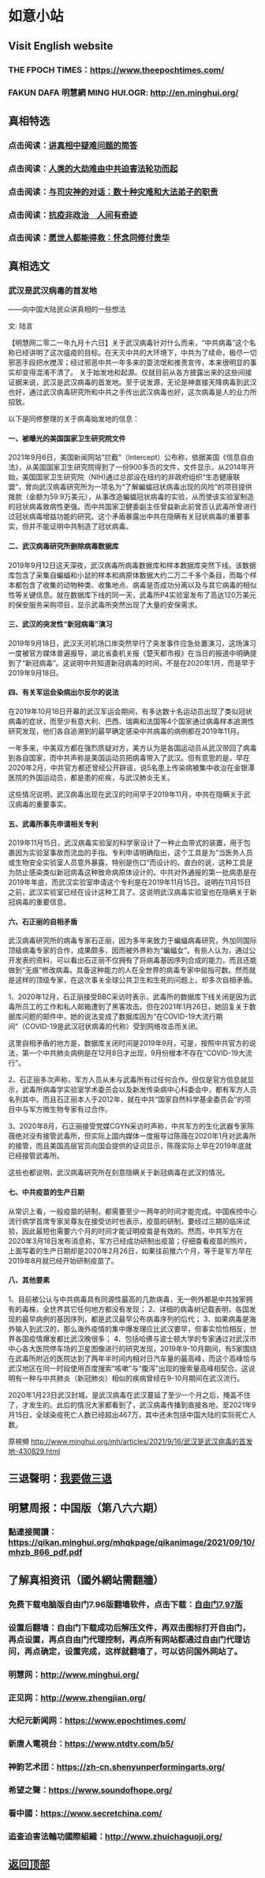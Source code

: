 # 如意小站

## Visit English website

### THE FPOCH TIMES：https://www.theepochtimes.com/

### FAKUN DAFA 明慧網 MING HUI.OGR: http://en.minghui.org/

## 真相特选

### 点击阅读：[讲真相中疑难问题的简答](https://github.com/pinhe91/jcxw3/tree/main)

### 点击阅读：[人类的大劫难由中共迫害法轮功而起](https://github.com/pinhe91/jcxw4/tree/main) 

### 点击阅读：[与司灾神的对话：数十种灾难和大法弟子的职责](https://github.com/pinhe91/jcxw1/tree/main) 

### 点击阅读：[抗疫非政治　人间有奇迹](https://github.com/pinhe91/jcxw2/tree/main) 

### 点击阅读：[愿世人都能得救：怀念同修付贵华](https://github.com/pinhe91/jcxw5/tree/main)

## 真相选文

### 武汉是武汉病毒的首发地

——向中国大陆民众讲真相的一些想法

文: 陆言 

【明慧网二零二一年九月十六日】关于武汉病毒针对什么而来，“中共病毒”这个名称已经讲明了这次瘟疫的目标。在天灭中共的大环境下，中共为了续命，极尽一切邪恶手段把水搅浑；经过邪恶中共一年多来的耍流氓和推责宣传，本来很明显的事实却变得混淆不清了。
关于始发地和起源。仅就目前从各方披露出来的这些间接证据来说，武汉是武汉病毒的首发地。至于说发源，无论是神直接天降病毒到武汉也好，通过武汉病毒研究所和中共之手传出武汉病毒也好，这次病毒是人的业力所招致。

以下是同修整理的关于病毒始发地的信息：

#### 一、被曝光的美国国家卫生研究院文件

2021年9月6日，美国新闻网站“拦截”（Intercept）公布称，依据美国《信息自由法》，从美国国家卫生研究院得到了一份900多页的文件，文件显示，从2014年开始，美国国家卫生研究院（NIH)通过总部设在纽约的非政府组织“生态健康联盟”，曾向武汉病毒研究所为一项名为“了解蝙蝠冠状病毒出现的风险”的项目提供拨款（金额为59.9万美元），从事改造蝙蝠冠状病毒的实验，从而使该实验室制造的冠状病毒致病性更强。而中共国家卫健委副主任曾益新此前曾否认武毒所曾进行过冠状病毒增益功能的研究。这个矛盾暴露出中共在隐瞒有关冠状病毒的重要事实，但并不能证明中共制造了冠状病毒。

#### 二、武汉病毒研究所删除病毒数据库

2019年9月12日这天深夜，武汉病毒所病毒数据库和样本数据库突然下线。该数据库包含了采集自蝙蝠和小鼠的样本和病原体数据大约二万二千多个条目，而每个样本都包含了收集的动物种类、收集地点、病毒是否成功分离以及与其它病毒的相似性等关键信息。就在数据库下线的同一天，武毒所P4实验室发布了高达120万美元的保安服务采购项目，显示武毒所突然出现了大量的安保需求。

#### 三、武汉的突发性“新冠病毒”演习

2019年9月18日，武汉天河机场口岸突然举行了突发事件应急处置演习，这场演习一度被官方媒体普遍报导，湖北省委机关报《楚天都市报》在当日的报道中明确提到了“新冠病毒”。这说明中共知道新冠病毒的时间，不是在2020年1月，而是早于2019年9月18日。

#### 四、有关军运会染病出尔反尔的说法

在2019年10月18日开幕的武汉军运会期间，有多达数十名运动员出现了类似冠状病毒的症状，而至少有意大利、巴西、瑞典和法国等4个国家通过病毒样本追溯性研究发现，他们各自追溯到的最早确定感染中共病毒的病例都在2019年11月。

一年多来，中美双方都在强烈质疑对方，美方认为是各国运动员从武汉带回了病毒到各自国家，而中共声称是美国运动员把病毒带入了武汉。但有意思的是，早在2020年2月，中共官方都还曾经公开辟谣，说5名患上传染病被集中收治在金银潭医院的外国运动员，都是患的疟疾，与武汉肺炎无关。

这些情况说明，武汉病毒出现在武汉的时间早于2019年11月，中共在隐瞒关于武汉病毒的重要事实。

#### 五、武毒所事先申请相关专利

2019年11月15日，武汉病毒实验室的科学家设计了一种止血带式的装置，用于包裹因为实验室事故而流血的手指。专利申请明确指出，这个工具是为“当医务人员或生物安全实验室人员意外暴露，特别是伤口”而设计的。直白的说，这种工具是为防止感染类似新冠病毒这种致命病原体设计的。中共对外通报的第一批病患是在2019年年底，而武汉实验室申请这个专利是在2019年11月15日。说明在11月15日之前，武汉实验室已经在设计这种工具了。这说明武汉病毒实验室也在隐瞒关于新冠病毒的重要信息。

#### 六、石正丽的自相矛盾

武汉病毒研究所的病毒专家石正丽，因为多年来致力于蝙蝠病毒研究，外加同国际顶级病毒专家的合作，成果颇多，因而被外界称为“蝙蝠女”。有些人认为，通过公开发表的资料，可以看出石正丽不仅拥有了将病毒基因序列合成的能力，而且还能做到“无痕”修改病毒。具备这种能力的人在全世界的病毒专家中屈指可数。然而就是这样的顶级专家，在这次事关全球公共卫生和生死的问题上，却多次自相矛盾。

1、2020年12月，石正丽接受BBC采访时表示，武毒所的数据库下线关闭是因为武毒所员工的工作和私人邮箱遭到了黑客攻击。但在2021年1月26日，她回复关于数据库问题的邮件中，她的说法变成了数据库因为“在COVID-19大流行期间”（COVID-19是武汉冠状病毒的代称）受到网络攻击而关闭。

这里自相矛盾的地方是，数据库关闭时间是2019年9月，可是，按照中共官方的说法，第一个中共肺炎病例是在12月8日才出现，9月份根本不存在“COVID-19大流行”。

2、石正丽多次声称，军方人员从未与武毒所有过任何合作。但仅是官方信息就显示，武毒所病毒学实验室学术委员会以及新发传染病中心科委会中，都有军方人员名列其中。而且石正丽本人于2012年，就在中共“国家自然科学基金委员会”的项目中与军方微生物专家有过合作。

3、2020年8月，石正丽接受党媒CGYN采访时声称，中共军方的生化武器专家陈薇绝对没有接管武毒所，但实际上国内媒体一度报导过陈薇在2020年1月对武毒所的接管，而且美国高层官员向国会提供的证词显示，陈薇实际上早在2019年底就已经接管武毒所。

这些也都说明，武汉病毒研究所在刻意隐瞒关于新冠病毒在武汉的情况。

#### 七、中共疫苗的生产日期

从常识上看，一般疫苗的研制，都需要至少一两年的时间才能完成。中国疾控中心流行病学首席专家吴尊友在接受访时也表示，疫苗的研制，要经过三期的临床试验，因此最短也需要六个月的时间才能证明疫苗是有效的。然而，中共军方在2020年3月18日发布消息称，军方已经成功研制出疫苗；仔细查看疫苗的照片，上面写着的生产日期却是2020年2月26日，如果往前推六个月，等于是军方早在2019年8月就已经开始研制疫苗了。

#### 八、其他要素

1、目前被公认与中共病毒具有同源性最高的几款病毒，无一例外都是中共独家拥有的毒株，全世界其它任何地方都没有发现；
2、详细的病毒树记载表明，各国发现的最早病例的基因序列，都是武汉最早公布病毒序列的后代；
3、如果病毒是海外输入到武汉的，那么海外疫情的集中爆发理应比武汉要早，但事实恰恰相反，世界各国疫情爆发都比武汉晚很多；
4、包括哈佛与波士顿大学的专家通过对武汉市中心各大医院停车场的卫星图像进行的研究发现，2019年9-10月期间，有5家围绕在武毒所附近的医院达到了两年半时间内相对日汽车量的最高峰，而这个高峰恰与武汉地区在同一时段使用百度搜索“咳嗽”与“腹泻”出现的搜索量高峰相契合。这说明有一种与中共肺炎（新冠肺炎）相似的疾病曾经在9-10月期间在武汉流行。

2020年1月23日武汉封城，是武汉病毒在武汉蔓延了至少一个月之后，掩盖不住了，才发生的。此后的情况大家都看到了，武汉病毒传播到直接各地，至2021年9月15日，全球染疫死亡人数已经超出467万，其中还未包括中国大陆的实际死亡人数。

原視頻 http://www.minghui.org/mh/articles/2021/9/16/武汉是武汉病毒的首发地-430829.html

## 三退聲明：[我要做三退](http://tuidang.ddns.net/)

## 明慧周报：中国版（第八六六期）

### 點連接閱讀：https://qikan.minghui.org/mhqkpage/qikanimage/2021/09/10/mhzb_866_pdf.pdf

## 了解真相资讯（國外網站需翻牆）

### 免费下载电脑版自由门7.96版翻墙软件，点击下载：[自由门7.97版](https://github.com/pinhe91/tuiguang/files/6839679/fg797r.zip)

### 设置后翻墙：自由门下载成功后解压文件，再双击图标打开自由门，再点设置，再点自由门代理控制，再点所有网站都通过自由门代理访问，再点确定，设置完成，这样就翻墙了，可以访问国外网站了。

### 明慧网：http://www.minghui.org/

### 正见网：http://www.zhengjian.org/

### 大纪元新闻网：https://www.epochtimes.com/

### 新唐人電視台：https://www.ntdtv.com/b5/

### 神韵艺术团：https://zh-cn.shenyunperformingarts.org/

### 希望之聲：https://www.soundofhope.org/

### 看中國：https://www.secretchina.com/

### 追查迫害法輪功國際組織：http://www.zhuichaguoji.org/

## [返回顶部](https://git.io/Js3EY)
